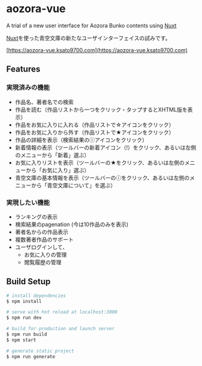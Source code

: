# aozora-vue

A trial of a new user interface for Aozora Bunko contents using [Nuxt](https://nuxtjs.org/)

[Nuxt](https://ja.nuxtjs.org/)を使った青空文庫の新たなユーザインターフェイスの試みです。

[https://aozora-vue.ksato9700.com](https://aozora-vue.ksato9700.com)

## Features
### 実現済みの機能
* 作品名、著者名での検索
* 作品を読む（作品リストから一つをクリック・タップするとXHTML版を表示）
* 作品をお気に入りに入れる（作品リストで☆アイコンをクリック）
* 作品をお気に入りから外す（作品リストで★アイコンをクリック）
* 作品の詳細を表示（検索結果のⓘアイコンをクリック）
* 新着情報の表示（ツールバーの新着アイコン（!）をクリック、あるいは左側のメニューから「新着」選ぶ）
* お気に入りリストを表示（ツールバーの★をクリック、あるいは左側のメニューから「お気に入り」選ぶ）
* 青空文庫の基本情報を表示（ツールバーのⓘをクリック、あるいは左側のメニューから「青空文庫について」を選ぶ）

### 実現したい機能
* ランキングの表示
* 検索結果のpagenation (今は10作品のみを表示)
* 著者名からの作品表示
* 複数著者作品のサポート
* ユーザログインして、
  * お気に入りの管理
  * 閲覧履歴の管理


## Build Setup

``` bash
# install dependencies
$ npm install

# serve with hot reload at localhost:3000
$ npm run dev

# build for production and launch server
$ npm run build
$ npm start

# generate static project
$ npm run generate
```
